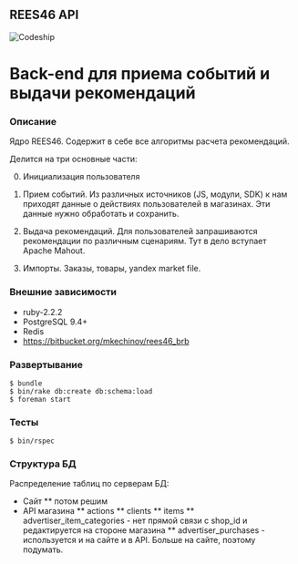 REES46 API
----------

![Codeship](https://www.codeship.io/projects/d543d470-be61-0131-e6b6-6ea1a21f61c4/status)

Back-end для приема событий и выдачи рекомендаций
=================================================

### Описание
Ядро REES46. Содержит в себе все алгоритмы расчета рекомендаций.

Делится на три основные части:

0. Инициализация пользователя

1. Прием событий. Из различных источников (JS, модули, SDK) к нам приходят данные о действиях пользователей в магазинах. Эти данные нужно обработать и сохранить.

2. Выдача рекомендаций. Для пользователей запрашиваются рекомендации по различным сценариям. Тут в дело вступает Apache Mahout.

3. Импорты. Заказы, товары, yandex market file.

### Внешние зависимости
* ruby-2.2.2
* PostgreSQL 9.4+
* Redis
* https://bitbucket.org/mkechinov/rees46_brb


### Развертывание
```
$ bundle
$ bin/rake db:create db:schema:load
$ foreman start
```

### Тесты
```
$ bin/rspec
```

### Структура БД

Распределение таблиц по серверам БД:
* Сайт
** потом решим
* API магазина
** actions
** clients
** items
** advertiser_item_categories - нет прямой связи с shop_id и редактируется на стороне магазина
** advertiser_purchases - используется и на сайте и в API. Больше на сайте, поэтому подумать.